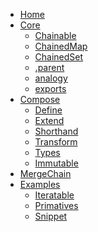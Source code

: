 - [Home](https://github.com/fluents/chain-able/wiki)
- [Core](https://github.com/fluents/chain-able/wiki/Core)
  - [Chainable](https://github.com/fluents/chain-able/wiki/Chainable)
  - [ChainedMap](https://github.com/fluents/chain-able/wiki/ChainedMap)
  - [ChainedSet](https://github.com/fluents/chain-able/wiki/ChainedSet)
  - [.parent](https://github.com/fluents/chain-able/wiki/parent)
  - [analogy](https://github.com/fluents/chain-able/wiki/analogy)
  - [exports](https://github.com/fluents/chain-able/wiki/api)
- [Compose](https://github.com/fluents/chain-able/wiki/Compose)
  - [Define](https://github.com/fluents/chain-able/wiki/Define)
  - [Extend](https://github.com/fluents/chain-able/wiki/Extend)
  - [Shorthand](https://github.com/fluents/chain-able/wiki/Shorthand)
  - [Transform](https://github.com/fluents/chain-able/wiki/Transform)
  - [Types](https://github.com/fluents/chain-able/wiki/Types)
  - [Immutable](https://github.com/fluents/chain-able/wiki/Immutable)
- [MergeChain](https://github.com/fluents/chain-able/wiki/MergeChain)
- [Examples](https://github.com/fluents/chain-able/wiki/Examples)
  - [Iteratable](https://github.com/fluents/chain-able/wiki/Iteratable)
  - [Primatives](https://github.com/fluents/chain-able/wiki/Primatives)
  - [Snippet](https://github.com/fluents/chain-able/wiki/Snippet)


<!--
- [Symbols] https://github.com/fluents/chain-able/wiki/Symbols
- [Immutable] https://github.com/fluents/chain-able/wiki/Immutable
- [FactoryChain] https://github.com/fluents/chain-able/wiki/FactoryChain
- [ChildChain] https://github.com/fluents/chain-able/wiki/ChildChain
- [dopemerge] https://github.com/fluents/chain-able/wiki/dopemerge
-->
